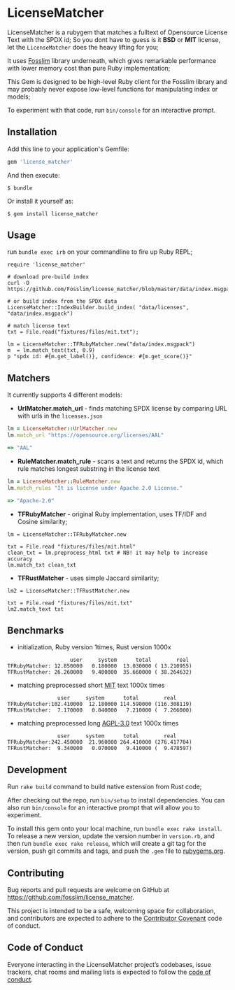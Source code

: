 # LicenseMatcher

LicenseMatcher is a rubygem that matches a fulltext of Opensource License Text with the SPDX id; So you dont have to guess is it **BSD** or **MIT** license, let the `LicenseMatcher` does the heavy lifting for you;


It uses [Fosslim](https://github.com/Fosslim/fosslim/) library underneath, which gives remarkable performance with lower memory cost than pure Ruby implementation;

This Gem is designed to be high-level Ruby client for the Fosslim library and may probably never expose low-level functions for manipulating index or models;


To experiment with that code, run `bin/console` for an interactive prompt.


## Installation

Add this line to your application's Gemfile:

```ruby
gem 'license_matcher'
```

And then execute:

    $ bundle

Or install it yourself as:

    $ gem install license_matcher

## Usage

run `bundle exec irb` on your commandline to fire up Ruby REPL;

```
require 'license_matcher'

# download pre-build index
curl -O https://github.com/Fosslim/license_matcher/blob/master/data/index.msgpack

# or build index from the SPDX data
LicenseMatcher::IndexBuilder.build_index( "data/licenses", "data/index.msgpack")

# match license text
txt = File.read("fixtures/files/mit.txt");

lm = LicenseMatcher::TFRubyMatcher.new("data/index.msgpack")
m  = lm.match_text(txt, 0.9) 
p "spdx id: #{m.get_label()}, confidence: #{m.get_score()}"

```


## Matchers

It currently supports 4 different models:

* **UrlMatcher.match_url** - finds matching SPDX license by comparing URL with urls in the `licenses.json`

```ruby
lm = LicenseMatcher::UrlMatcher.new
lm.match_url "https://opensource.org/licenses/AAL"

=> "AAL"
```

* **RuleMatcher.match_rule** - scans a text and returns the SPDX id, which rule matches longest substring in the license text

```ruby
lm = LicenseMatcher::RuleMatcher.new
lm.match_rules "It is license under Apache 2.0 License."

=> "Apache-2.0"
```

* **TFRubyMatcher** - original Ruby implementation, uses TF/IDF and Cosine similarity;

```
lm = LicenseMatcher::TFRubyMatcher.new

txt = File.read "fixtures/files/mit.html"
clean_txt = lm.preprocess_html txt # NB! it may help to increase accuracy
lm.match_txt clean_txt
```

* **TFRustMatcher** - uses simple Jaccard similarity;

```
lm2 = LicenseMatcher::TFRustMatcher.new

txt = File.read "fixtures/files/mit.txt"
lm2.match_text txt
```

## Benchmarks

* initialization, Ruby version 1times, Rust version 1000x

```
					user     system      total        real
TFRubyMatcher: 12.850000   0.180000  13.030000 ( 13.210955)
TFRustMatcher: 26.260000   9.400000  35.660000 ( 38.264632)
```
* matching preprocessed short [MIT](https://raw.githubusercontent.com/Fosslim/license_matcher/master/data/spdx_licenses/plain/MIT) text 1000x times

```
       			user     system      total        real
TFRubyMatcher:102.410000  12.180000 114.590000 (116.308119)
TFRustMatcher:  7.170000   0.040000   7.210000 (  7.266000)
```

* matching preprocessed long [AGPL-3.0](https://raw.githubusercontent.com/Fosslim/license_matcher/master/data/spdx_licenses/plain/AGPL-3.0) text 1000x times

```
       			user     system      total        real
TFRubyMatcher:242.450000  21.960000 264.410000 (276.417704)
TFRustMatcher:  9.340000   0.070000   9.410000 (  9.478597)
```

## Development

Run `rake build` command to build native extension from Rust code;


After checking out the repo, run `bin/setup` to install dependencies. You can also run `bin/console` for an interactive prompt that will allow you to experiment.

To install this gem onto your local machine, run `bundle exec rake install`. To release a new version, update the version number in `version.rb`, and then run `bundle exec rake release`, which will create a git tag for the version, push git commits and tags, and push the `.gem` file to [rubygems.org](https://rubygems.org).

## Contributing

Bug reports and pull requests are welcome on GitHub at https://github.com/fosslim/license_matcher. 

This project is intended to be a safe, welcoming space for collaboration, and contributors are expected to adhere to the [Contributor Covenant](http://contributor-covenant.org) code of conduct.

## Code of Conduct

Everyone interacting in the LicenseMatcher project’s codebases, issue trackers, chat rooms and mailing lists is expected to follow the [code of conduct](https://github.com/fosslim/license_matcher/blob/master/CODE_OF_CONDUCT.md).
